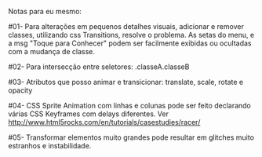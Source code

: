Notas para eu mesmo:

#01- Para alterações em pequenos detalhes visuais, adicionar e remover classes, utilizando css Transitions, resolve o problema. As setas do menu, e a msg "Toque para Conhecer" podem ser facilmente exibidas ou ocultadas com a mudança de classe. 

#02- Para intersecção entre seletores: .classeA.classeB

#03- Atributos que posso animar e transicionar: translate, scale, rotate e opacity

#04- CSS Sprite Animation com linhas e colunas pode ser feito declarando várias CSS Keyframes com delays diferentes. Ver http://www.html5rocks.com/en/tutorials/casestudies/racer/

#05- Transformar elementos muito grandes pode resultar em glitches muito estranhos e instabilidade.

